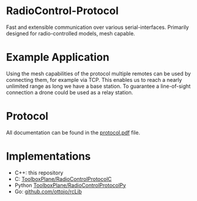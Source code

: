 # RadioControl-Protocol
Fast and extensible communication over various serial-interfaces. Primarily designed for radio-controlled models, mesh capable.

# Example Application
Using the mesh capabilities of the protocol multiple remotes can be used by connecting them, for example via TCP. This enables us to reach a nearly unlimited range as long we have a base station. To guarantee a line-of-sight connection a drone could be used as a relay station.

# Protocol
All documentation can be found in the [protocol.pdf](https://github.com/aul12/RcViech/blob/master/protocol.pdf) file.


# Implementations
 * C++: this repository
 * C: [ToolboxPlane/RadioControlProtocolC](https://github.com/ToolboxPlane/RadioControlProtocolC)
 * Python [ToolboxPlane/RadioControlProtocolPy](https://github.com/ToolboxPlane/RadioControlProtocolPy)
 * Go: [github.com/ottojo/rcLib](https://github.com/ottojo/rcLib)

